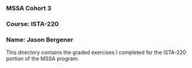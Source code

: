 ### MSSA Cohort 3
### Course: ISTA-220
### Name: Jason Bergener

This directory contains the graded exercises I completed for the ISTA-220 portion of the MSSA program.
